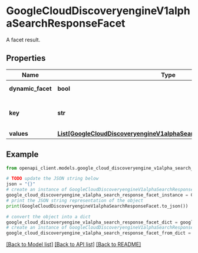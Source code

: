 # GoogleCloudDiscoveryengineV1alphaSearchResponseFacet

A facet result.

## Properties

Name | Type | Description | Notes
------------ | ------------- | ------------- | -------------
**dynamic_facet** | **bool** | Whether the facet is dynamically generated. | [optional] 
**key** | **str** | The key for this facet. E.g., \&quot;colors\&quot; or \&quot;price\&quot;. It matches SearchRequest.FacetSpec.FacetKey.key. | [optional] 
**values** | [**List[GoogleCloudDiscoveryengineV1alphaSearchResponseFacetFacetValue]**](GoogleCloudDiscoveryengineV1alphaSearchResponseFacetFacetValue.md) | The facet values for this field. | [optional] 

## Example

```python
from openapi_client.models.google_cloud_discoveryengine_v1alpha_search_response_facet import GoogleCloudDiscoveryengineV1alphaSearchResponseFacet

# TODO update the JSON string below
json = "{}"
# create an instance of GoogleCloudDiscoveryengineV1alphaSearchResponseFacet from a JSON string
google_cloud_discoveryengine_v1alpha_search_response_facet_instance = GoogleCloudDiscoveryengineV1alphaSearchResponseFacet.from_json(json)
# print the JSON string representation of the object
print(GoogleCloudDiscoveryengineV1alphaSearchResponseFacet.to_json())

# convert the object into a dict
google_cloud_discoveryengine_v1alpha_search_response_facet_dict = google_cloud_discoveryengine_v1alpha_search_response_facet_instance.to_dict()
# create an instance of GoogleCloudDiscoveryengineV1alphaSearchResponseFacet from a dict
google_cloud_discoveryengine_v1alpha_search_response_facet_from_dict = GoogleCloudDiscoveryengineV1alphaSearchResponseFacet.from_dict(google_cloud_discoveryengine_v1alpha_search_response_facet_dict)
```
[[Back to Model list]](../README.md#documentation-for-models) [[Back to API list]](../README.md#documentation-for-api-endpoints) [[Back to README]](../README.md)


